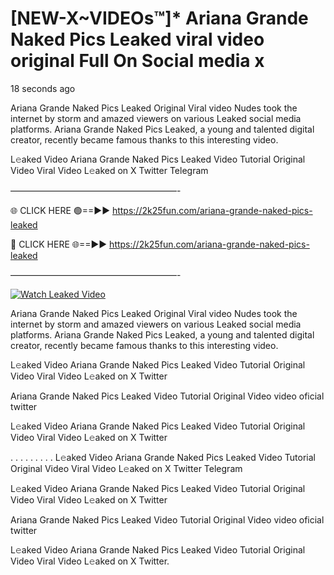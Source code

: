 # [NEW-X~VIDEOs™]* Ariana Grande Naked Pics Leaked viral video original Full On Social media x

18 seconds ago

Ariana Grande Naked Pics Leaked Original Viral video Nudes took the internet by storm and amazed viewers on various Leaked social media platforms. Ariana Grande Naked Pics Leaked, a young and talented digital creator, recently became famous thanks to this interesting video.

L𝚎aked Video Ariana Grande Naked Pics Leaked Video Tutorial Original Video Viral Video L𝚎aked on X Twitter Telegram

———————————————————-

🌐 CLICK HERE 🟢==►► https://2k25fun.com/ariana-grande-naked-pics-leaked

🔴 CLICK HERE 🌐==►► https://2k25fun.com/ariana-grande-naked-pics-leaked

———————————————————-

[![Watch Leaked Video](https://miro.medium.com/v2/resize:fit:828/format:webp/1*cilzJN44JGOrTw9NJCrNHA.gif "Watch Leaked Video")](https://2k25fun.com/ariana-grande-naked-pics-leaked)

Ariana Grande Naked Pics Leaked Original Viral video Nudes took the internet by storm and amazed viewers on various Leaked social media platforms. Ariana Grande Naked Pics Leaked, a young and talented digital creator, recently became famous thanks to this interesting video.

L𝚎aked Video Ariana Grande Naked Pics Leaked Video Tutorial Original Video Viral Video L𝚎aked on X Twitter

Ariana Grande Naked Pics Leaked Video Tutorial Original Video video oficial twitter

L𝚎aked Video Ariana Grande Naked Pics Leaked Video Tutorial Original Video Viral Video L𝚎aked on X Twitter

. . . . . . . . . L𝚎aked Video Ariana Grande Naked Pics Leaked Video Tutorial Original Video Viral Video L𝚎aked on X Twitter Telegram

L𝚎aked Video Ariana Grande Naked Pics Leaked Video Tutorial Original Video Viral Video L𝚎aked on X Twitter

Ariana Grande Naked Pics Leaked Video Tutorial Original Video video oficial twitter

L𝚎aked Video Ariana Grande Naked Pics Leaked Video Tutorial Original Video Viral Video L𝚎aked on X Twitter.